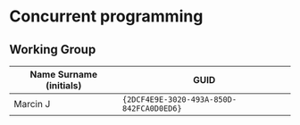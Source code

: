# Concurrent programming

## Working Group

| Name Surname (initials) | GUID                                     |
| ----------------------- | ---------------------------------------- |
| Marcin J                | `{2DCF4E9E-3020-493A-850D-842FCA0D0ED6}` |
